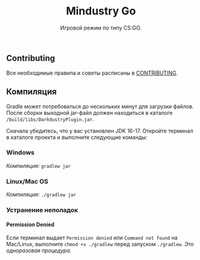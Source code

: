 <div align="center">
    <h1>Mindustry Go</h1>
    <p>Игровой режим по типу CS:GO.</p>
</div>

<br>

## Contributing

Все необходимые правила и советы расписаны в [CONTRIBUTING](https://github.com/Darkdustry-Coders/DarkdustryPlugin/blob/master/CONTRIBUTING.md).

## Компиляция

Gradle может потребоваться до нескольких минут для загрузки файлов. <br>
После сборки выходной jar-файл должен находиться в каталоге `/build/libs/DarkdustryPlugin.jar`.

Сначала убедитесь, что у вас установлен JDK 16-17. Откройте терминал в каталоге проекта и выполните следующие команды:

### Windows

_Компиляция:_ `gradlew jar`  

### Linux/Mac OS

_Компиляция:_ `./gradlew jar`  

### Устранение неполадок

#### Permission Denied

Если терминал выдает `Permission denied` или `Command not found` на Mac/Linux, выполните `chmod +x ./gradlew` перед запуском `./gradlew`. *Это одноразовая процедура.*
